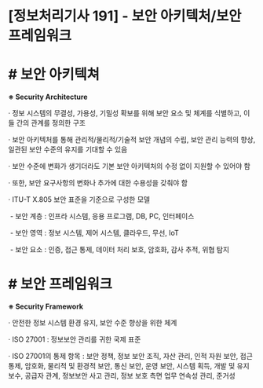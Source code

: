 

# [정보처리기사 191] - 보안 아키텍처/보안 프레임워크



# **# 보안 아키텍쳐**

**※ Security Architecture**

·  정보 시스템의 무결성, 가용성, 기밀성 확보를 위해 보안 요소 및 체계를 식별하고, 이들 간의 관계를 정의한 구조

· 보안 아키텍처를 통해 관리적/물리적/기술적 보안 개념의 수립, 보안 관리 능력의 향상, 일관된 보안 수준의 유지를 기대할 수 있음

· 보안 수준에 변화가 생기더라도 기본 보안 아키텍처의 수정 없이 지원할 수 있어야 함

· 또한, 보안 요구사항의 변화나 추가에 대한 수용성을 갖춰야 함

· ITU-T X.805 보안 표준을 기준으로 구성한 모델

​    \- 보안 계층 : 인프라 시스템, 응용 프로그램, DB, PC, 인터페이스

​    \- 보안 영역 : 정보 시스템, 제어 시스템, 클라우드, 무선, IoT

​    \- 보안 요소 : 인증, 접근 통제, 데이터 처리 보호, 암호화, 감사 추적, 위협 탐지



# **# 보안 프레임워크**

**※  Security Framework**

· 안전한 정보 시스템 환경 유지, 보안 수준 향상을 위한 체계

· ISO 27001 : 정보보안 관리를 귀한 국제 표준

· ISO 27001의 통제 항목 : 보안 정책, 정보 보안 조직, 자산 관리, 인적 자원 보안, 접근 통제, 암호화, 물리적 및 환경적 보안, 통신 보안, 운영 보안, 시스템 획득, 개발 및 유지보수, 공급자 관계, 정보보안 사고 관리, 정보 보호 측면 업무 연속성 관리, 준거성